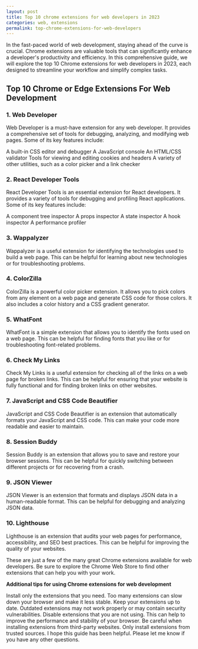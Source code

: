 ```yaml
---
layout: post
title: Top 10 chrome extensions for web developers in 2023
categories: web, extensions
permalink: top-chrome-extensions-for-web-developers
---
```


In the fast-paced world of web development, staying ahead of the curve is crucial. Chrome extensions are valuable tools that can significantly enhance a developer's productivity and efficiency. In this comprehensive guide, we will explore the top 10 Chrome extensions for web developers in 2023, each designed to streamline your workflow and simplify complex tasks.

## Top 10 Chrome or Edge Extensions For Web Development

### 1. Web Developer
Web Developer is a must-have extension for any web developer. It provides a comprehensive set of tools for debugging, analyzing, and modifying web pages. Some of its key features include:

A built-in CSS editor and debugger
A JavaScript console
An HTML/CSS validator
Tools for viewing and editing cookies and headers
A variety of other utilities, such as a color picker and a link checker

### 2. React Developer Tools
React Developer Tools is an essential extension for React developers. It provides a variety of tools for debugging and profiling React applications. Some of its key features include:

A component tree inspector
A props inspector
A state inspector
A hook inspector
A performance profiler

### 3. Wappalyzer
Wappalyzer is a useful extension for identifying the technologies used to build a web page. This can be helpful for learning about new technologies or for troubleshooting problems.

### 4. ColorZilla
ColorZilla is a powerful color picker extension. It allows you to pick colors from any element on a web page and generate CSS code for those colors. It also includes a color history and a CSS gradient generator.

### 5. WhatFont
WhatFont is a simple extension that allows you to identify the fonts used on a web page. This can be helpful for finding fonts that you like or for troubleshooting font-related problems.

### 6. Check My Links
Check My Links is a useful extension for checking all of the links on a web page for broken links. This can be helpful for ensuring that your website is fully functional and for finding broken links on other websites.

### 7. JavaScript and CSS Code Beautifier
JavaScript and CSS Code Beautifier is an extension that automatically formats your JavaScript and CSS code. This can make your code more readable and easier to maintain.

### 8. Session Buddy
Session Buddy is an extension that allows you to save and restore your browser sessions. This can be helpful for quickly switching between different projects or for recovering from a crash.

### 9. JSON Viewer
JSON Viewer is an extension that formats and displays JSON data in a human-readable format. This can be helpful for debugging and analyzing JSON data.

### 10. Lighthouse
Lighthouse is an extension that audits your web pages for performance, accessibility, and SEO best practices. This can be helpful for improving the quality of your websites.

These are just a few of the many great Chrome extensions available for web developers. Be sure to explore the Chrome Web Store to find other extensions that can help you with your work.

**Additional tips for using Chrome extensions for web development**

Install only the extensions that you need. Too many extensions can slow down your browser and make it less stable.
Keep your extensions up to date. Outdated extensions may not work properly or may contain security vulnerabilities.
Disable extensions that you are not using. This can help to improve the performance and stability of your browser.
Be careful when installing extensions from third-party websites. Only install extensions from trusted sources.
I hope this guide has been helpful. Please let me know if you have any other questions.
